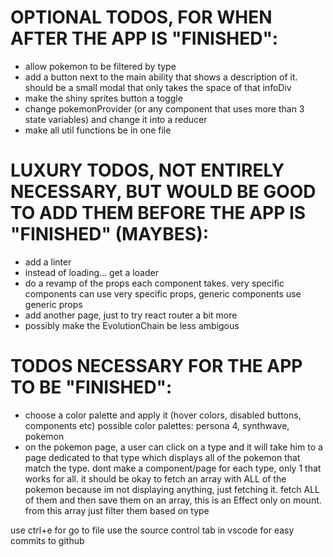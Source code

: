 # OPTIONAL TODOS, FOR WHEN AFTER THE APP IS "FINISHED":

- allow pokemon to be filtered by type
- add a button next to the main ability that shows a description of it. should be a small modal that only takes the space of that infoDiv
- make the shiny sprites button a toggle
- change pokemonProvider (or any component that uses more than 3 state variables) and change it into a reducer
- make all util functions be in one file

# LUXURY TODOS, NOT ENTIRELY NECESSARY, BUT WOULD BE GOOD TO ADD THEM BEFORE THE APP IS "FINISHED" (MAYBES):

- add a linter
- instead of loading... get a loader
- do a revamp of the props each component takes. very specific components can use very specific props, generic components use generic props
- add another page, just to try react router a bit more
- possibly make the EvolutionChain be less ambigous

# TODOS NECESSARY FOR THE APP TO BE "FINISHED":

- choose a color palette and apply it (hover colors, disabled buttons, components etc)
  possible color palettes: persona 4, synthwave, pokemon
- on the pokemon page, a user can click on a type and it will take him to a page dedicated to that type which displays all of the pokemon that match the type. dont make a component/page for each type, only 1 that works for all. it should be okay to fetch an array with ALL of the pokemon because im not displaying anything, just fetching it. fetch ALL of them and then save them on an array, this is an Effect only on mount. from this array just filter them based on type

use ctrl+e for go to file
use the source control tab in vscode for easy commits to github

